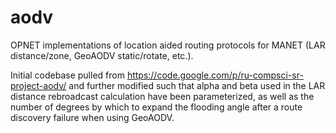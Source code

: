 aodv
====

OPNET implementations of location aided routing protocols for MANET (LAR distance/zone, GeoAODV static/rotate, etc.).

Initial codebase pulled from https://code.google.com/p/ru-compsci-sr-project-aodv/ and further modified such that alpha and beta used in the LAR distance rebroadcast calculation have been parameterized, as well as the number of degrees by which to expand the flooding angle after a route discovery failure when using GeoAODV.
